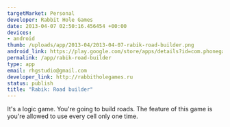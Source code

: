 ```yaml
--- 
targetMarket: Personal
developer: Rabbit Hole Games
date: 2013-04-07 02:50:16.456454 +00:00
devices: 
- android
thumb: /uploads/app/2013-04/2013-04-07-rabik-road-builder.png
android_link: https://play.google.com/store/apps/details?id=com.phonegap.rabik_road_builder&hl=en
permalink: /app/rabik-road-builder
type: app
email: rhgstudio@gmail.com
developer_link: http://rabbitholegames.ru
status: publish
title: "Rabik: Road builder"
---
```


It's a logic game. You're going to build roads. The feature of this game is you're allowed to use every cell only one time.
